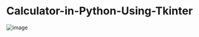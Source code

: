 # Calculator-in-Python-Using-Tkinter

![image](https://user-images.githubusercontent.com/90713809/204995357-ab6dcf27-045c-43fa-9458-ee6443342958.png)
